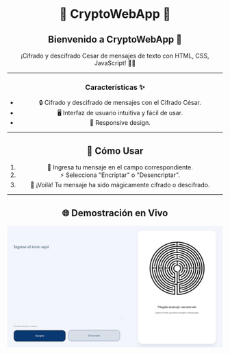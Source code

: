 <div align="center">

# 💎 CryptoWebApp 💎

## Bienvenido a **CryptoWebApp** 🚀

¡Cifrado y descifrado Cesar de mensajes de texto con HTML, CSS, JavaScript! 🕵️‍♂️

---

### Características ✨

- 🔒 Cifrado y descifrado de mensajes con el Cifrado César.
- 🖥️ Interfaz de usuario intuitiva y fácil de usar.
- 🔄 Responsive design.

---

## 🚀 Cómo Usar

1. 📝 Ingresa tu mensaje en el campo correspondiente.
2. ⚡ Selecciona "Encriptar" o "Desencriptar".
3. 🎉 ¡Voilà! Tu mensaje ha sido mágicamente cifrado o descifrado.

---

## 🌐 Demostración en Vivo

[![Landing](img/landing.png)](https://tigscript.github.io/CryptoWebApp/)

</div>
